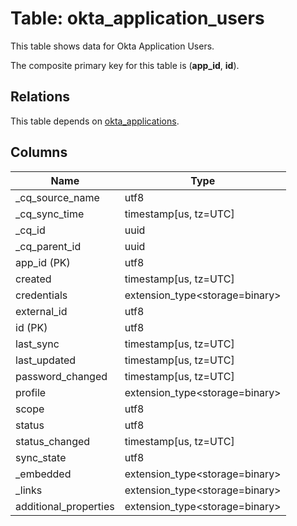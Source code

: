 # Table: okta_application_users

This table shows data for Okta Application Users.

The composite primary key for this table is (**app_id**, **id**).

## Relations

This table depends on [okta_applications](okta_applications).

## Columns

| Name          | Type          |
| ------------- | ------------- |
|_cq_source_name|utf8|
|_cq_sync_time|timestamp[us, tz=UTC]|
|_cq_id|uuid|
|_cq_parent_id|uuid|
|app_id (PK)|utf8|
|created|timestamp[us, tz=UTC]|
|credentials|extension_type<storage=binary>|
|external_id|utf8|
|id (PK)|utf8|
|last_sync|timestamp[us, tz=UTC]|
|last_updated|timestamp[us, tz=UTC]|
|password_changed|timestamp[us, tz=UTC]|
|profile|extension_type<storage=binary>|
|scope|utf8|
|status|utf8|
|status_changed|timestamp[us, tz=UTC]|
|sync_state|utf8|
|_embedded|extension_type<storage=binary>|
|_links|extension_type<storage=binary>|
|additional_properties|extension_type<storage=binary>|